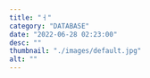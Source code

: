```yaml
---
title: "ㅓ"
category: "DATABASE"
date: "2022-06-28 02:23:00"
desc: ""
thumbnail: "./images/default.jpg"
alt: ""
---
```

